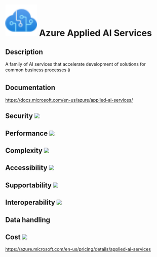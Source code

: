 # <img src ="../img/Azure Applied AI Services.svg" width=100 /> Azure Applied AI Services                 



## Description										
A family of AI services that accelerate development of solutions for common business processes â



## Documentation
https://docs.microsoft.com/en-us/azure/applied-ai-services/


## Security		<img src="../img/star.png" width=100 />  



## Performance		<img src="../img/star.png" width=100 />


	
## Complexity		<img src="../img/star.png" width=100 />



## Accessibility		<img src="../img/star.png" width=100 />



## Supportability		<img src="../img/star.png" width=100 />



## Interoperability		<img src="../img/star.png" width=100 />



## Data handling



## Cost 		<img src="../img/star.png" width=100 />

https://azure.microsoft.com/en-us/pricing/details/applied-ai-services




